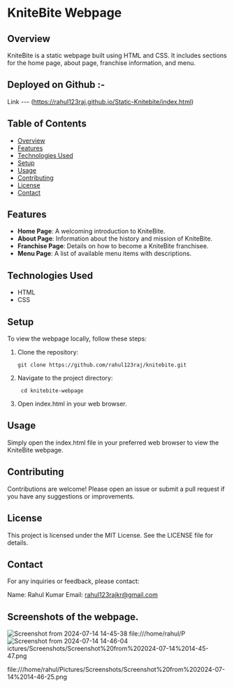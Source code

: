 # KniteBite Webpage

## Overview
KniteBite is a static webpage built using HTML and CSS. It includes sections for the home page, about page, franchise information, and menu.

## Deployed on Github :-
Link --- (https://rahul123raj.github.io/Static-Knitebite/index.html)

## Table of Contents
- [Overview](#overview)
- [Features](#features)
- [Technologies Used](#technologies-used)
- [Setup](#setup)
- [Usage](#usage)
- [Contributing](#contributing)
- [License](#license)
- [Contact](#contact)

## Features
- **Home Page**: A welcoming introduction to KniteBite.
- **About Page**: Information about the history and mission of KniteBite.
- **Franchise Page**: Details on how to become a KniteBite franchisee.
- **Menu Page**: A list of available menu items with descriptions.

## Technologies Used
- HTML
- CSS

## Setup
To view the webpage locally, follow these steps:

1. Clone the repository:
   ```
   git clone https://github.com/rahul123raj/knitebite.git

2. Navigate to the project directory:
    ```
     cd knitebite-webpage
    
3. Open index.html in your web browser.

## Usage
Simply open the index.html file in your preferred web browser to view the KniteBite webpage.

## Contributing
Contributions are welcome! Please open an issue or submit a pull request if you have any suggestions or improvements.


## License
This project is licensed under the MIT License. See the LICENSE file for details.

## Contact
For any inquiries or feedback, please contact:

Name: Rahul Kumar
Email: rahul123rajkr@gmail.com

## Screenshots of the webpage.

![Screenshot from 2024-07-14 14-45-38](https://github.com/user-attachments/assets/91e7e9c3-4f0b-42f9-bda0-8b8c5a3db0f2)
file:///home/rahul/P![Screenshot from 2024-07-14 14-46-04](https://github.com/user-attachments/assets/907dbac7-0ee7-4242-bab5-764861cd082b)
ictures/Screenshots/Screenshot%20from%202024-07-14%2014-45-47.png

file:///home/rahul/Pictures/Screenshots/Screenshot%20from%202024-07-14%2014-46-25.png
